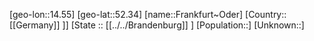 ﻿---
location: [52.34,14.55]
type: City
tags:
- geo/City


SpocWebEntityId: 30231
isDeleted: false
confidential: public

---
[geo-lon::14.55]
[geo-lat::52.34]
[name::Frankfurt~Oder]
[Country::[[Germany]] ]]
[State :: [[../../Brandenburg]] ]
[Population::]
[Unknown::]

